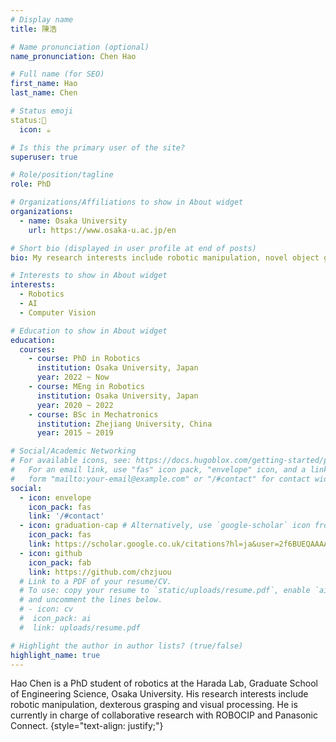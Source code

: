 ```yaml
---
# Display name
title: 陳浩

# Name pronunciation (optional)
name_pronunciation: Chen Hao

# Full name (for SEO)
first_name: Hao
last_name: Chen

# Status emoji
status:🙂
  icon: ☕️

# Is this the primary user of the site?
superuser: true

# Role/position/tagline
role: PhD

# Organizations/Affiliations to show in About widget
organizations:
  - name: Osaka University
    url: https://www.osaka-u.ac.jp/en

# Short bio (displayed in user profile at end of posts)
bio: My research interests include robotic manipulation, novel object grasping and visual processing.

# Interests to show in About widget
interests:
  - Robotics
  - AI
  - Computer Vision

# Education to show in About widget
education:
  courses:
    - course: PhD in Robotics
      institution: Osaka University, Japan
      year: 2022 ~ Now
    - course: MEng in Robotics
      institution: Osaka University, Japan
      year: 2020 ~ 2022
    - course: BSc in Mechatronics
      institution: Zhejiang University, China
      year: 2015 ~ 2019

# Social/Academic Networking
# For available icons, see: https://docs.hugoblox.com/getting-started/page-builder/#icons
#   For an email link, use "fas" icon pack, "envelope" icon, and a link in the
#   form "mailto:your-email@example.com" or "/#contact" for contact widget.
social:
  - icon: envelope
    icon_pack: fas
    link: '/#contact'
  - icon: graduation-cap # Alternatively, use `google-scholar` icon from `ai` icon pack
    icon_pack: fas
    link: https://scholar.google.co.uk/citations?hl=ja&user=2f6BUEQAAAAJ
  - icon: github
    icon_pack: fab
    link: https://github.com/chzjuou
  # Link to a PDF of your resume/CV.
  # To use: copy your resume to `static/uploads/resume.pdf`, enable `ai` icons in `params.yaml`,
  # and uncomment the lines below.
  # - icon: cv
  #  icon_pack: ai
  #  link: uploads/resume.pdf

# Highlight the author in author lists? (true/false)
highlight_name: true
---
```


Hao Chen is a PhD student of robotics at the Harada Lab, Graduate School of Engineering Science, Osaka University. His research interests include robotic manipulation, dexterous grasping and visual processing. He is currently in charge of collaborative research with ROBOCIP and Panasonic Connect.
{style="text-align: justify;"}
